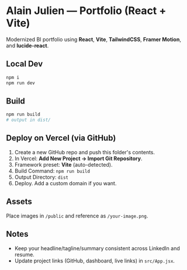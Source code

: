 # Alain Julien — Portfolio (React + Vite)

Modernized BI portfolio using **React**, **Vite**, **TailwindCSS**, **Framer Motion**, and **lucide-react**.

## Local Dev
```bash
npm i
npm run dev
```

## Build
```bash
npm run build
# output in dist/
```

## Deploy on Vercel (via GitHub)
1. Create a new GitHub repo and push this folder's contents.
2. In Vercel: **Add New Project → Import Git Repository**.
3. Framework preset: **Vite** (auto-detected).
4. Build Command: `npm run build`
5. Output Directory: `dist`
6. Deploy. Add a custom domain if you want.

## Assets
Place images in `/public` and reference as `/your-image.png`.

## Notes
- Keep your headline/tagline/summary consistent across LinkedIn and resume.
- Update project links (GitHub, dashboard, live links) in `src/App.jsx`.
